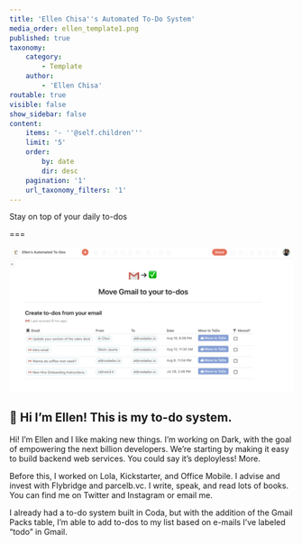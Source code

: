 ```yaml
---
title: 'Ellen Chisa''s Automated To-Do System'
media_order: ellen_template1.png
published: true
taxonomy:
    category:
        - Template
    author:
        - 'Ellen Chisa'
routable: true
visible: false
show_sidebar: false
content:
    items: '- ''@self.children'''
    limit: '5'
    order:
        by: date
        dir: desc
    pagination: '1'
    url_taxonomy_filters: '1'
---
```


Stay on top of your daily to-dos

===

![](ellen_template1.png)

## 👋 Hi I’m Ellen! This is my to-do system.

Hi! I’m Ellen and I like making new things. I’m working on Dark, with the goal of empowering the next billion developers. We’re starting by making it easy to build backend web services. You could say it’s deployless! More.

Before this, I worked on Lola, Kickstarter, and Office Mobile. I advise and invest with Flybridge and parcelb.vc. I write, speak, and read lots of books. You can find me on Twitter and Instagram or email me.

I already had a to-do system built in Coda, but with the addition of the Gmail Packs table, I’m able to add to-dos to my list based on e-mails I’ve labeled “todo” in Gmail.